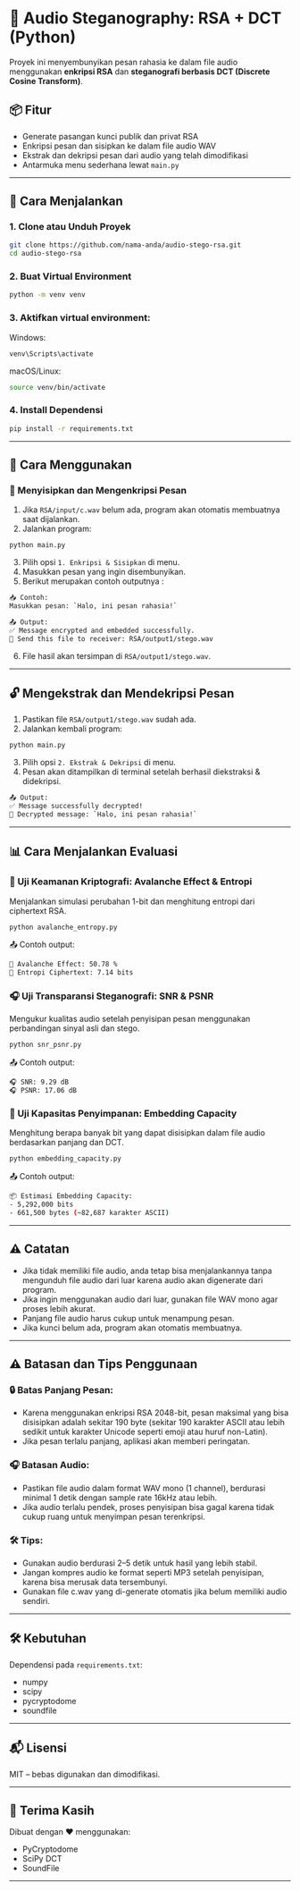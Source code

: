 # 🔐 Audio Steganography: RSA + DCT (Python)

Proyek ini menyembunyikan pesan rahasia ke dalam file audio menggunakan **enkripsi RSA** dan **steganografi berbasis DCT (Discrete Cosine Transform)**.

## 📦 Fitur
- Generate pasangan kunci publik dan privat RSA
- Enkripsi pesan dan sisipkan ke dalam file audio WAV
- Ekstrak dan dekripsi pesan dari audio yang telah dimodifikasi
- Antarmuka menu sederhana lewat `main.py`

---

## 🚀 Cara Menjalankan

### 1. Clone atau Unduh Proyek

```bash
git clone https://github.com/nama-anda/audio-stego-rsa.git
cd audio-stego-rsa
```

### 2. Buat Virtual Environment

```bash
python -m venv venv
```

### 3. Aktifkan virtual environment:

Windows:

```bash
venv\Scripts\activate
```

macOS/Linux:

```bash
source venv/bin/activate
```

### 4. Install Dependensi

```bash
pip install -r requirements.txt
```
---
## 📌 Cara Menggunakan
### 🔏 Menyisipkan dan Mengenkripsi Pesan
1. Jika `RSA/input/c.wav` belum ada, program akan otomatis membuatnya saat dijalankan.
2. Jalankan program:

```bash
python main.py
```

3. Pilih opsi `1. Enkripsi & Sisipkan` di menu.
4. Masukkan pesan yang ingin disembunyikan.
5. Berikut merupakan contoh outputnya :
```bash
📥 Contoh:
Masukkan pesan: `Halo, ini pesan rahasia!`

📤 Output:
✅ Message encrypted and embedded successfully.
🧊 Send this file to receiver: RSA/output1/stego.wav
```

6. File hasil akan tersimpan di `RSA/output1/stego.wav`.
---
## 🔓 Mengekstrak dan Mendekripsi Pesan
1. Pastikan file `RSA/output1/stego.wav` sudah ada.
2. Jalankan kembali program:

```bash
python main.py
```

3. Pilih opsi `2. Ekstrak & Dekripsi` di menu.
4. Pesan akan ditampilkan di terminal setelah berhasil diekstraksi & didekripsi.
```bash
📤 Output:
✅ Message successfully decrypted!
📩 Decrypted message: `Halo, ini pesan rahasia!`
```
---
## 📊 Cara Menjalankan Evaluasi
### 🔐 Uji Keamanan Kriptografi: Avalanche Effect & Entropi
Menjalankan simulasi perubahan 1-bit dan menghitung entropi dari ciphertext RSA.

```bash
python avalanche_entropy.py
```

📤 Contoh output:

```bash
🔐 Avalanche Effect: 50.78 %
🔐 Entropi Ciphertext: 7.14 bits
```

### 🎧 Uji Transparansi Steganografi: SNR & PSNR
Mengukur kualitas audio setelah penyisipan pesan menggunakan perbandingan sinyal asli dan stego.

```bash
python snr_psnr.py
```

📤 Contoh output:

```bash
🎧 SNR: 9.29 dB
🎧 PSNR: 17.06 dB
```

### 💾 Uji Kapasitas Penyimpanan: Embedding Capacity
Menghitung berapa banyak bit yang dapat disisipkan dalam file audio berdasarkan panjang dan DCT.

```bash
python embedding_capacity.py
```

📤 Contoh output:

```bash
📦 Estimasi Embedding Capacity:
- 5,292,000 bits
- 661,500 bytes (~82,687 karakter ASCII)
```
---
## ⚠️ Catatan
- Jika tidak memiliki file audio, anda tetap bisa menjalankannya tanpa mengunduh file audio dari luar karena audio akan digenerate dari program.
- Jika ingin menggunakan audio dari luar, gunakan file WAV mono agar proses lebih akurat.
- Panjang file audio harus cukup untuk menampung pesan.
- Jika kunci belum ada, program akan otomatis membuatnya.
---
## ⚠️ Batasan dan Tips Penggunaan
### 🔒 Batas Panjang Pesan:
- Karena menggunakan enkripsi RSA 2048-bit, pesan maksimal yang bisa disisipkan adalah sekitar 190 byte (sekitar 190 karakter ASCII atau lebih sedikit untuk karakter Unicode seperti emoji atau huruf non-Latin).
- Jika pesan terlalu panjang, aplikasi akan memberi peringatan.

### 🎧 Batasan Audio:
- Pastikan file audio dalam format WAV mono (1 channel), berdurasi minimal 1 detik dengan sample rate 16kHz atau lebih.
- Jika audio terlalu pendek, proses penyisipan bisa gagal karena tidak cukup ruang untuk menyimpan pesan terenkripsi.

### 🛠 Tips:
- Gunakan audio berdurasi 2–5 detik untuk hasil yang lebih stabil.
- Jangan kompres audio ke format seperti MP3 setelah penyisipan, karena bisa merusak data tersembunyi.
- Gunakan file c.wav yang di-generate otomatis jika belum memiliki audio sendiri.

---
## 🛠 Kebutuhan
Dependensi pada `requirements.txt`:
- numpy
- scipy
- pycryptodome
- soundfile
---
## 📬 Lisensi
MIT – bebas digunakan dan dimodifikasi.

---
## 🤝 Terima Kasih
Dibuat dengan ❤️ menggunakan:
- PyCryptodome
- SciPy DCT
- SoundFile
---